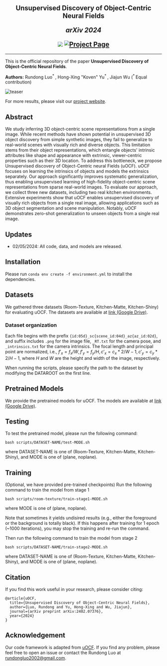 <h2 align="center">
  <b>Unsupervised Discovery of Object-Centric Neural Fields</b>

  <b><i>arXiv 2024</i></b>


<div align="center">
    <a href="https://arxiv.org/abs/2402.07376" target="_blank">
    <img src="https://img.shields.io/badge/arXiv:2402.07376-red"></a>
    <!-- <a href="https://arxiv.org/abs/2307.08779" target="_blank">
    <img src="https://img.shields.io/badge/Paper-orange" alt="paper"></a> -->
    <!-- <a href="https://red-fairy.github.io/ZeroShotDayNightDA-Webpage/supp.pdf" target="_blank">
    <img src="https://img.shields.io/badge/Supplementary-green" alt="supp"></a> -->
    <a href="https://red-fairy.github.io/uOCF/" target="_blank">
    <img src="https://img.shields.io/badge/Project Page-blue" alt="Project Page"/></a>
</div>
</h2>

---

This is the official repository of the paper **Unsupervised Discovery of Object-Centric Neural Fields**.

**Authors:** Rundong Luo<sup>* </sup>, Hong-Xing "Koven" Yu<sup>* </sup>, Jiajun Wu (<sup>* </sup> Equal contribution)

![teaser](https://red-fairy.github.io/uOCF/assets/images/teaser.png)

For more results, please visit our [project website](https://red-fairy.github.io/uOCF/).

## Abstract
We study inferring 3D object-centric scene representations from a single image. While recent methods have shown potential in unsupervised 3D object discovery from simple synthetic images, they fail to generalize to real-world scenes with visually rich and diverse objects. This limitation stems from their object representations, which entangle objects' intrinsic attributes like shape and appearance with extrinsic, viewer-centric properties such as their 3D location. To address this bottleneck, we propose Unsupervised discovery of Object-Centric neural Fields (uOCF). uOCF focuses on learning the intrinsics of objects and models the extrinsics separately. Our approach significantly improves systematic generalization, thus enabling unsupervised learning of high-fidelity object-centric scene representations from sparse real-world images. To evaluate our approach, we collect three new datasets, including two real kitchen environments. Extensive experiments show that uOCF enables unsupervised discovery of visually rich objects from a single real image, allowing applications such as 3D object segmentation and scene manipulation. Notably, uOCF demonstrates zero-shot generalization to unseen objects from a single real image.

## Updates
- 02/05/2024: All code, data, and models are released.

## Installation
Please run `conda env create -f environment.yml` to install the dependencies.

## Datasets
We gathered three datasets (Room-Texture, Kitchen-Matte, Kitchen-Shiny) for evaluating uOCF. The datasets are available at [link (Google Drive)](https://drive.google.com/drive/folders/1v_lZhiI32rvKjUDQVb5B7KHMpNLgQ2P_?usp=drive_link).

### Dataset organization

Each file begins with the prefix `{id:05d}_sc{scene_id:04d}_az{az_id:02d}`, and suffix includes `.png` for the image file, `_RT.txt` for the camera pose, and `_intrinsics.txt` for the camera intrinsics. The focal length and principal point are normalized, i.e., $f'_x = f_x / W, f'_y = f_y / H, c'_x = c_x * 2 / W - 1, c'_y = c_y * 2 / H - 1$, where $H$ and $W$ are the height and width of the image, respectively.

When running the scripts, please specify the path to the dataset by modifying the DATAROOT on the first line.

## Pretrained Models
We provide the pretrained models for uOCF. The models are available at [link (Google Drive)](https://drive.google.com/drive/folders/1zg-uSyFYCFWui3zyO6XXmkh8wlq5ht0Y?usp=drive_link).

## Testing
To test the pretrained model, please run the following command:
```
bash scripts/DATASET-NAME/test-MODE.sh
```
where DATASET-NAME is one of (Room-Texture, Kitchen-Matte, Kitchen-Shiny), and MODE is one of (plane, noplane).

## Training
(Optional, we have provided pre-trained checkpoints) Run the following command to train the model from stage 1
```
bash scripts/room-texture/train-stage1-MODE.sh
```
where MODE is one of (plane, noplane).

Note that sometimes it yields undisired results (e.g., either the foreground or the background is totally black). If this happens after training for 1 epoch (~1000 iterations), you may stop the training and re-run the command.

Then run the following command to train the model from stage 2
```
bash scripts/DATASET-NAME/train-stage2-MODE.sh
```
where DATASET-NAME is one of (Room-Texture, Kitchen-Matte, Kitchen-Shiny), and MODE is one of (plane, noplane).

## Citation
If you find this work useful in your research, please consider citing:
```
@article{uOCF,
  title={Unsupervised Discovery of Object-Centric Neural Fields},
  author={Luo, Rundong and Yu, Hong-Xing and Wu, Jiajun},
  journal={arXiv preprint arXiv:2402.07376},
  year={2024}
}
```

## Acknowledgement
Our code framework is adapted from [uOCF](https://github.com/KovenYu/uORF). If you find any problem, please feel free to open an issue or contact the Rundong Luo at [rundongluo2002@gmail.com](mailto:rundongluo2002@gmail.com).



